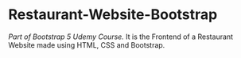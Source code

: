 # Restaurant-Website-Bootstrap
*Part of Bootstrap 5 Udemy Course.*
It is the Frontend of a Restaurant Website made using HTML, CSS and Bootstrap.
